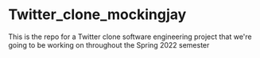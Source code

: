 # Twitter_clone_mockingjay
This is the repo for a Twitter clone software engineering project that we're going to be working on throughout the Spring 2022 semester
